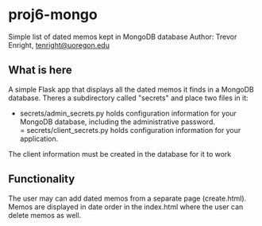 # proj6-mongo
Simple list of dated memos kept in MongoDB database
Author: Trevor Enright, tenright@uoregon.edu

## What is here

A simple Flask app that displays all the dated memos it finds in a MongoDB database.
Theres a subdirectory called "secrets" and place two files
in it: 

- secrets/admin_secrets.py holds configuration information for your MongoDB
  database, including the administrative password.  
= secrets/client_secrets.py holds configuration information for your
  application. 


The client information must be created in the database for it to work
## Functionality 

The user may can add dated memos from a separate page (create.html). 
Memos are displayed in date order in the index.html where the user 
can delete memos as well. 
